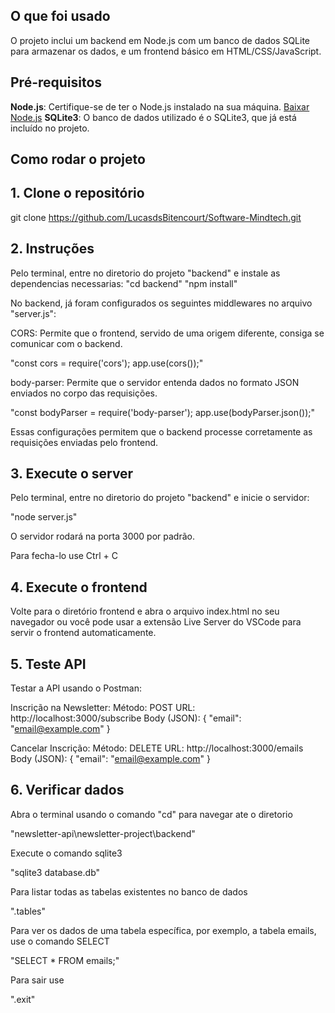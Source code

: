 ## O que foi usado

O projeto inclui um backend em Node.js com um banco de dados SQLite para armazenar os dados, e um frontend básico em HTML/CSS/JavaScript.


## Pré-requisitos

**Node.js**: Certifique-se de ter o Node.js instalado na sua máquina. [Baixar Node.js](https://nodejs.org/)
**SQLite3**: O banco de dados utilizado é o SQLite3, que já está incluído no projeto.

## Como rodar o projeto

## 1. Clone o repositório
git clone https://github.com/LucasdsBitencourt/Software-Mindtech.git

## 2. Instruções 

Pelo terminal, entre no diretorio do projeto "backend" e instale as dependencias necessarias:
"cd backend"
"npm install"

No backend, já foram configurados os seguintes middlewares no arquivo "server.js":

CORS: Permite que o frontend, servido de uma origem diferente, consiga se comunicar com o backend.

"const cors = require('cors');
app.use(cors());"

body-parser: Permite que o servidor entenda dados no formato JSON enviados no corpo das requisições.

"const bodyParser = require('body-parser');
app.use(bodyParser.json());"

Essas configurações permitem que o backend processe corretamente as requisições enviadas pelo frontend.

## 3. Execute o server

Pelo terminal, entre no diretorio do projeto "backend" e inicie o servidor:

"node server.js"

O servidor rodará na porta 3000 por padrão.

Para fecha-lo use Ctrl + C

## 4. Execute o frontend

Volte para o diretório frontend e abra o arquivo index.html no seu navegador ou você pode usar a extensão Live Server do VSCode para servir o frontend automaticamente.

## 5. Teste API

Testar a API usando o Postman:

Inscrição na Newsletter:
Método: POST
URL: http://localhost:3000/subscribe
Body (JSON): { "email": "email@example.com" }

Cancelar Inscrição:
Método: DELETE
URL: http://localhost:3000/emails
Body (JSON): { "email": "email@example.com" }

## 6. Verificar dados

Abra o terminal
usando o comando "cd" para navegar ate o diretorio

"newsletter-api\newsletter-project\backend"

Execute o comando sqlite3

"sqlite3 database.db"

Para listar todas as tabelas existentes no banco de dados

".tables"

Para ver os dados de uma tabela específica, por exemplo, a tabela emails, use o comando SELECT

"SELECT * FROM emails;"

Para sair use 

".exit"